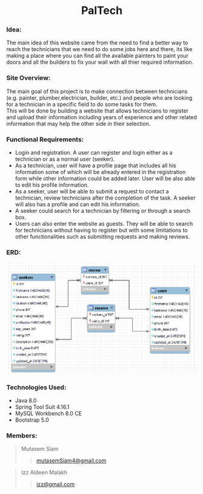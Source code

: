 <div align="center">
  <h1> PalTech </h1>
</div>

### Idea:
The main idea of this website came from the need to find a better way to reach the technicians that we need to do some jobs here and there, its like making a place where you can find all the available painters to paint your doors and all the builders to fix your wall with all thier required information.

### Site Overview:
The main goal of this project is to make connection between technicians (e.g. painter, plumber,electrician, builder, etc.) and people who are looking for a technician in a specific field to do some tasks for them.
<br>
This will be done by building a website that allows technicians to register and upload their information including years of experience and other related information that
may help the other side in their selection.

### Functional Requirements:
* Login and registration. A user can register and login either as a technician or as a normal
user (seeker).
* As a technician, user will have a profile page that includes all his information some of which will be already entered in the registration form while other information could be added later. User will be also able to edit his profile information.
* As a seeker, user will be able to submit a request to contact a technician, review technicians after the completion of the task. A seeker will also has a profile and can edit his information.
* A seeker could search for a technician by filtering or through a search box.
* Users can also enter the website as guests. They will be able to search for technicians without having to register but with some limitations to other functionalities such as submitting requests and making reviews.

### ERD:
![alt text](https://github.com/OsamaTbaileh/Java/blob/master/java%20project%20ERD%20pic/ERD.png?raw=true)

### Technologies Used:
- Java 8.0
- Spring Tool Suit 4.16.1
- MySQL Workbench 8.0 CE
- Bootstrap 5.0

### Members:
> Mutasem Siam
>> mutasemSiam4@gmail.com

> Izz Aldeen Malakh
>> izz@gmail.com

